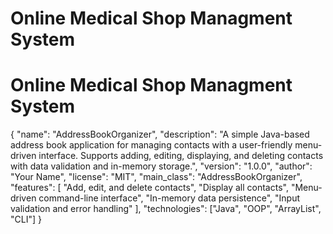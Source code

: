 # Online Medical Shop Managment System

# Online Medical Shop Managment System
{
  "name": "AddressBookOrganizer",
  "description": "A simple Java-based address book application for managing contacts with a user-friendly menu-driven interface. Supports adding, editing, displaying, and deleting contacts with data validation and in-memory storage.",
  "version": "1.0.0",
  "author": "Your Name",
  "license": "MIT",
  "main_class": "AddressBookOrganizer",
  "features": [
    "Add, edit, and delete contacts",
    "Display all contacts",
    "Menu-driven command-line interface",
    "In-memory data persistence",
    "Input validation and error handling"
  ],
  "technologies": ["Java", "OOP", "ArrayList", "CLI"]
}

